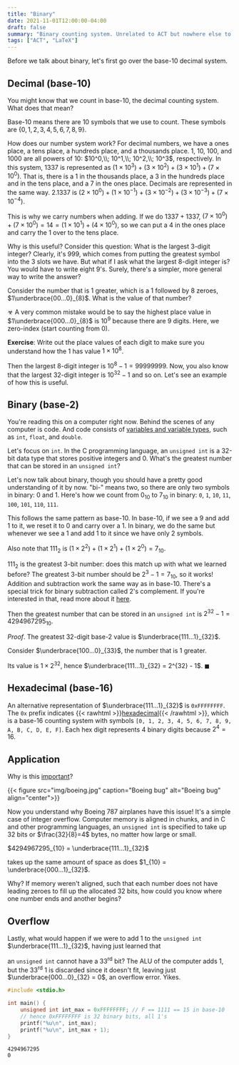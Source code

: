 ```yaml
---
title: "Binary"
date: 2021-11-01T12:00:00-04:00
draft: false
summary: "Binary counting system. Unrelated to ACT but nowhere else to put this post."
tags: ["ACT", "LaTeX"]
---
```


Before we talk about binary, let's first go over the base-10 decimal system.

## Decimal (base-10)

You might know that we count in base-10, the decimal counting system. What does that mean?

Base-10 means there are 10 symbols that we use to count. These symbols are $\{0, 1, 2, 3, 4, 5, 6, 7, 8, 9\}$.

How does our number system work? For decimal numbers, we have a ones place, a tens place, a hundreds place, and a
thousands place. 1, 10, 100, and 1000 are all powers of 10: $10^0,\\; 10^1,\\; 10^2,\\; 10^3$, respectively. In
this system, 1337 is represented as $(1\times 10^3) + (3\times 10^2) + (3\times 10^1) + (7\times 10^0)$. That is, there is a 1
in the thousands place, a 3 in the hundreds place and in the tens place, and a 7 in the ones place. Decimals are
represented in the same way. 2.1337 is $(2 \times 10 ^ 0) + (1\times10^{-1})+(3\times10^{-2})+(3\times 10^{-3})+(7\times 10^{-4})$.

This is why we carry numbers when
adding. If we do $1337 + 1337$, $(7\times 10^0)+(7\times 10^0)=14=(1\times 10^1)+(4\times 10^0)$, so we can put a 4 in
the ones place and carry the $1$ over to the tens place.

Why is this useful? Consider this question: What is the largest 3-digit integer? Clearly, it's 999, which comes
from putting the greatest symbol into the 3 slots we have. But what if I ask what the largest 8-digit integer
is? You would have to write eight 9's. Surely, there's a simpler, more general way to write the answer?

Consider the number that is 1 greater, which is a 1 followed by 8 zeroes, $1\underbrace{00...0}_{8}$. What is
the value of that number?

☣ A very common mistake would be to say the highest place value in $1\underbrace{000...0}_{8}$
is $10^9$ because there are 9 digits. Here, we zero-index (start counting from 0).

**Exercise**: Write out the place values of each digit to make sure you understand how the $1$ has value $1
\times 10^8$.

Then the largest 8-digit integer is $10^8-1=99999999$. Now, you also know that the largest
32-digit
integer is $10^{32}-1$ and so on. Let's see an example of how this is useful.

## Binary (base-2)

You're reading this on a computer right now. Behind the scenes of any computer is code. And code consists of
[variables and variable types](https://www.tutorialspoint.com/python/python_variable_types.htm), such as
`int`, `float`, and `double`.

Let's focus on `int`. In the C programming language, an `unsigned int` is a 32-bit data type that stores
positive integers and 0. What's the greatest number that can be stored in
an `unsigned int`?

Let's now talk about binary, though you should have a pretty good understanding of it by now. "bi-" means
two, so there are only two symbols in binary: 0 and 1. Here's how we count from $0_{10}$ to $7_{10}$ in
binary: `0`, `1`, `10`, `11`, `100`, `101`, `110`, `111`.

This follows the same pattern as base-10. In base-10, if we see a 9 and add 1 to it, we reset it to 0 and carry over a 1. In binary, we do the same but whenever we see a 1 and add 1 to it since we have only 2 symbols.

Also note that $111_2$ is $(1\times 2^2) + (1\times 2^1) + (1\times 2^0) = 7_{10}$.

$111_2$ is the greatest
3-bit number: does this match up with what we learned before? The greatest 3-bit number should be
$2^3-1=7_{10}$, so it works! Addition and
subtraction work the same way as in
base-10. There's a special trick for binary subtraction called 2's complement. If you're interested in that, read more about it
[here](https://www.tutorialspoint.com/two-s-complement).

Then the greatest number that can be stored in an `unsigned int` is $2^{32}-1 = 4294967295_{10}$.

*Proof*. The greatest 32-digit base-2 value is $\underbrace{111...1}_{32}$.

Consider $\underbrace{100...0}_{33}$, the number that is 1 greater.

Its value is $1 \times 2^{32}$, hence $\underbrace{111...1}_{32} = 2^{32} - 1$. $\blacksquare$

## Hexadecimal (base-16)

An alternative representation of $\underbrace{111...1}_{32}$ is `0xFFFFFFFF`. The `0x` prefix indicates {{< rawhtml >}}<a href="https://learn.sparkfun.com/tutorials/hexadecimal/all#:~:text=Hexadecimal%20is%20a%20base%2D16" data-proofer-ignore>hexadecimal</a>{{< /rawhtml >}}, which is a base-16 counting system with symbols `[0, 1, 2, 3, 4, 5, 6, 7, 8, 9, A, B, C, D, E, F]`. Each hex digit represents 4 binary digits because $2^4=16$.

## Application

Why is this [important](https://www.engadget.com/2015-05-01-boeing-787-dreamliner-software-bug.html)?

{{< figure src="img/boeing.jpg" caption="Boeing bug" alt="Boeing bug" align="center">}}

Now you understand why Boeing 787 airplanes have this issue! It's a simple case of integer overflow. Computer
memory is aligned in chunks, and in C and other programming languages, an `unsigned int` is specified
to take up 32 bits or $\frac{32}{8}=4$ bytes, no matter how large or small.

$4294967295_{10} = \underbrace{111...1}_{32}$

takes up the same amount of space as does $1_{10} = \underbrace{000...1}_{32}$.

Why? If memory weren't aligned, such that each number does not have leading zeroes to fill up the allocated 32 bits,
how could you know where one number ends and another begins?

## Overflow

Lastly, what would happen if we were to add 1 to the `unsigned int` $\underbrace{111...1}_{32}$, having just learned that

an `unsigned int` cannot have a 33<sup>rd</sup> bit? The ALU of the computer adds 1, but the 33<sup>rd</sup>
1 is discarded since it doesn't fit, leaving just $\underbrace{000...0}_{32} = 0$, an overflow error. Yikes.

```c
#include <stdio.h>

int main() {
    unsigned int int_max = 0xFFFFFFFF; // F == 1111 == 15 in base-10
    // hence 0xFFFFFFFF is 32 binary bits, all 1's
    printf("%u\n", int_max);
    printf("%u\n", int_max + 1);
}
```

```text
4294967295
0
```
